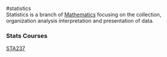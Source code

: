 #statistics  
Statistics is a branch of [Mathematics](../../Mathematics/MAT235%20Notes/Mathematics.md) focusing on the collection, organization analysis interpretation and presentation of data.

### Stats Courses
[STA237](STA237)
